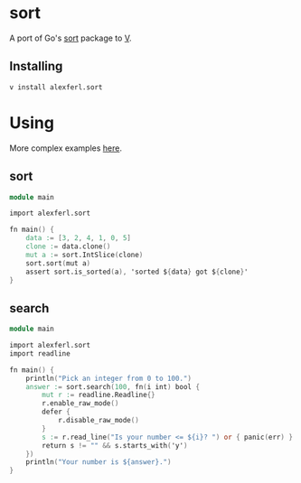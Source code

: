 # sort

A port of Go's [sort](https://pkg.go.dev/sort@go1.20.5) package to [V](https://vlang.io/).

## Installing
```shell
v install alexferl.sort
```

# Using
More complex examples [here](examples).

## sort
```v
module main

import alexferl.sort

fn main() {
	data := [3, 2, 4, 1, 0, 5]
	clone := data.clone()
	mut a := sort.IntSlice(clone)
	sort.sort(mut a)
	assert sort.is_sorted(a), 'sorted ${data} got ${clone}'
}
```

## search
```v
module main

import alexferl.sort
import readline

fn main() {
	println("Pick an integer from 0 to 100.")
	answer := sort.search(100, fn(i int) bool {
		mut r := readline.Readline{}
		r.enable_raw_mode()
		defer {
			r.disable_raw_mode()
		}
		s := r.read_line("Is your number <= ${i}? ") or { panic(err) }
		return s != "" && s.starts_with('y')
	})
	println("Your number is ${answer}.")
}
```
